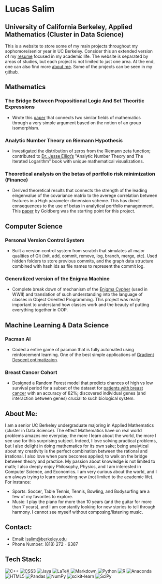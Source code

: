 # Lucas Salim
## University of California Berkeley, Applied Mathematics (Cluster in Data Science)

This is a website to store some of my main projects throughout my sophomore/senior year in UC Berkeley. Consider this an extended version of my [resume](https://github.com/lsalim31/lsalim31.github.io/blob/main/resume.pdf) focused in my academic life. The website is separated by areas of studies, but each project is not limited to just one area. At the end, one can also find more [about me](https://lsalim31.github.io/#about-me). Some of the projects can be seen in my [github](https://github.com/lsalim31/projects).


## Mathematics

### The Bridge Between Propositional Logic And Set Theoritic Expressions
- Wrote this [paper](https://github.com/lsalim31/lsalim31.github.io/blob/main/Paper.pdf) that connects two similar fields of mathematics through a very simple argument based on the notion of an group isomorphism.  


### Analytic Number Theory on Riemann Hypothesis
- Investigated the distribution of zeros from the Riemann zeta function; contributed to [Dr. Jesse Elliot’s](https://www.csuci.edu/news/spotlights/faculty/mathematician-philosopher.htm) "Analytic Number Theory and The Iterated Logarithm" book with unique mathematical visualizations. 


### Theoretical analysis on the betas of portfolio risk minimization (Finance)
- Derived theoretical results that connects the strength of the leading eingenvalue of the covariance matrix to the averege correlation between features in a High parameter dimension scheme. This has direct consequences to the use of betas in analytical portfolio managenment. This <a href="https://cdar.berkeley.edu/sites/default/files/publications/the_dispersion_bias_1.2022.pdf" target="_blank"> paper</a> by Goldberg was the starting point for this project. 

## Computer Science

### Personal Version Control System 
- Built a version control system from scratch that simulates all major qualities of Git (init, add, commit, remove, log, branch, merge, etc). Used hidden folders to store previous commits, and the graph data structure combined with hash ids as file names to represent the commit log.

### Generalized version of the Enigma Machine
- Complete break down of mechanism of the [Enigma Cypher](https://en.wikipedia.org/wiki/Enigma_machine) (used in WWII) and translation of such understanding into the language of classes in Object Oriented Programming. This project was really important to understand how classes work and the beauty of putting everything together in OOP.


## Machine Learning & Data Science

### Pacman AI
- Coded a entire game of pacman that is fully automated using reinforcement learning. One of the best simple applications of [Gradient Descent optimatizaion](https://en.wikipedia.org/wiki/Gradient_descent).  

### Breast Cancer Cohort
- Designed a Random Forest model that predicts chances of high vs low survival period for a subset of the dataset for [patients with breast cancer](http://www.cbioportal.org/study/summary?id=brca_metabric) with an accuracy of 82%; discovered individual genes (and interaction between genes) crucial to such biological system.



## About Me:
I am a senior UC Berkeley undergraduate majoring in Applied Mathematics (cluster in Data Science). The effect Mathematics have on real world problems amazes me everyday; the more I learn about the world, the more I see use for this surprising subject. Indeed, I love solving practical problems, but I also delight in doing mathematics for its own sake; being analytical about my creativity is the perfect combination between the rational and irrational. I also love when pure becomes applied; to walk on the bridge between theory and practice. My passion about knowledge is not limited to math; I also deeply enjoy Philosophy, Physics, and I am interested in Computer Science, and Economics. I am very curious about the world, and I am always trying to learn something new (not limited to the academic life). For instance:
- Sports: Soccer, Table Tennis, Tennis, Bowling, and Bodysurfing are a few of my favorites to explore.
- Music: I play the piano for more than 10 years (and the guitar for more than 7 years), and I am constantly looking for new stories to tell through harmony. I cannot see myself without composing/listening music.  


## Contact:
- Email: lsalim@berkeley.edu
- Phone Number: (818) 272 - 9387

## Tech Stack:
![C++](https://img.shields.io/badge/c++-%2300599C.svg?style=for-the-badge&logo=c%2B%2B&logoColor=white) ![CSS3](https://img.shields.io/badge/css3-%231572B6.svg?style=for-the-badge&logo=css3&logoColor=white) ![Java](https://img.shields.io/badge/java-%23ED8B00.svg?style=for-the-badge&logo=java&logoColor=white) ![LaTeX](https://img.shields.io/badge/latex-%23008080.svg?style=for-the-badge&logo=latex&logoColor=white) ![Markdown](https://img.shields.io/badge/markdown-%23000000.svg?style=for-the-badge&logo=markdown&logoColor=white) ![Python](https://img.shields.io/badge/python-3670A0?style=for-the-badge&logo=python&logoColor=ffdd54) ![R](https://img.shields.io/badge/r-%23276DC3.svg?style=for-the-badge&logo=r&logoColor=white) ![Anaconda](https://img.shields.io/badge/Anaconda-%2344A833.svg?style=for-the-badge&logo=anaconda&logoColor=white) ![HTML5](https://img.shields.io/badge/html5-%23E34F26.svg?style=for-the-badge&logo=html5&logoColor=white) ![Pandas](https://img.shields.io/badge/pandas-%23150458.svg?style=for-the-badge&logo=pandas&logoColor=white) ![NumPy](https://img.shields.io/badge/numpy-%23013243.svg?style=for-the-badge&logo=numpy&logoColor=white) ![scikit-learn](https://img.shields.io/badge/scikit--learn-%23F7931E.svg?style=for-the-badge&logo=scikit-learn&logoColor=white) ![SciPy](https://img.shields.io/badge/SciPy-%230C55A5.svg?style=for-the-badge&logo=scipy&logoColor=%white)

